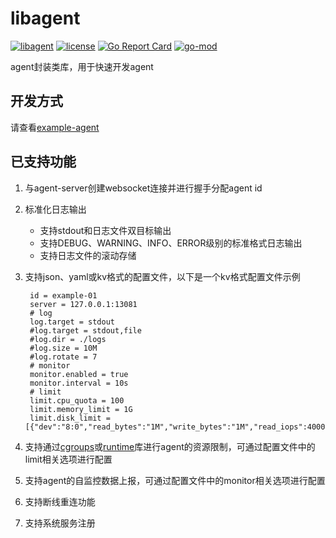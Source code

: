 # libagent

[![libagent](https://github.com/jkstack/libagent/actions/workflows/build.yml/badge.svg)](https://github.com/jkstack/libagent/actions/workflows/build.yml)
[![license](https://img.shields.io/github/license/jkstack/libagent)](https://opensource.org/licenses/MIT)
[![Go Report Card](https://goreportcard.com/badge/github.com/jkstack/libagent)](https://goreportcard.com/report/github.com/jkstack/libagent)
[![go-mod](https://img.shields.io/github/go-mod/go-version/jkstack/libagent)](https://github.com/jkstack/libagent)

agent封装类库，用于快速开发agent

## 开发方式

请查看[example-agent](https://github.com/jkstack/example-agent#agent%E5%BC%80%E5%8F%91)

## 已支持功能

1. 与agent-server创建websocket连接并进行握手分配agent id
2. 标准化日志输出
   - 支持stdout和日志文件双目标输出
   - 支持DEBUG、WARNING、INFO、ERROR级别的标准格式日志输出
   - 支持日志文件的滚动存储
3. 支持json、yaml或kv格式的配置文件，以下是一个kv格式配置文件示例

        id = example-01
        server = 127.0.0.1:13081
        # log
        log.target = stdout
        #log.target = stdout,file
        #log.dir = ./logs
        #log.size = 10M
        #log.rotate = 7
        # monitor
        monitor.enabled = true
        monitor.interval = 10s
        # limit
        limit.cpu_quota = 100
        limit.memory_limit = 1G
        limit.disk_limit = [{"dev":"8:0","read_bytes":"1M","write_bytes":"1M","read_iops":4000,"write_iops":4000}]
4. 支持通过[cgroups](https://github.com/containerd/cgroups)或[runtime](https://pkg.go.dev/runtime)库进行agent的资源限制，可通过配置文件中的limit相关选项进行配置
5. 支持agent的自监控数据上报，可通过配置文件中的monitor相关选项进行配置
6. 支持断线重连功能
7. 支持系统服务注册
